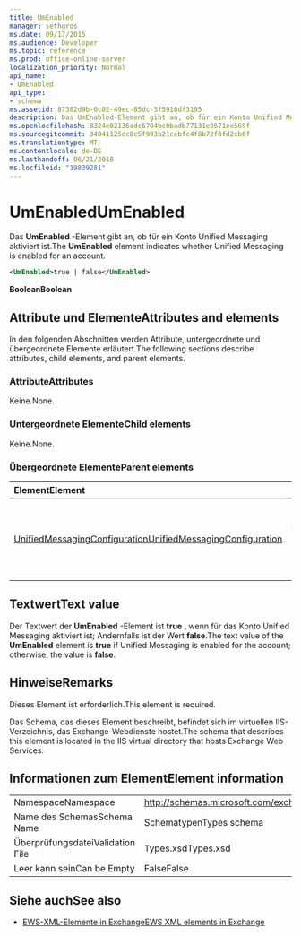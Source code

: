 ```yaml
---
title: UmEnabled
manager: sethgros
ms.date: 09/17/2015
ms.audience: Developer
ms.topic: reference
ms.prod: office-online-server
localization_priority: Normal
api_name:
- UmEnabled
api_type:
- schema
ms.assetid: 87382d9b-0c02-49ec-85dc-3f5918df3195
description: Das UmEnabled-Element gibt an, ob für ein Konto Unified Messaging aktiviert ist.
ms.openlocfilehash: 8324e02136adc6704bc0badb77131e9671ee569f
ms.sourcegitcommit: 34041125dc8c5f993b21cebfc4f8b72f0fd2cb6f
ms.translationtype: MT
ms.contentlocale: de-DE
ms.lasthandoff: 06/21/2018
ms.locfileid: "19839281"
---
```

# <a name="umenabled"></a><span data-ttu-id="ebf89-103">UmEnabled</span><span class="sxs-lookup"><span data-stu-id="ebf89-103">UmEnabled</span></span>

<span data-ttu-id="ebf89-104">Das **UmEnabled** -Element gibt an, ob für ein Konto Unified Messaging aktiviert ist.</span><span class="sxs-lookup"><span data-stu-id="ebf89-104">The **UmEnabled** element indicates whether Unified Messaging is enabled for an account.</span></span> 
  
```XML
<UmEnabled>true | false</UmEnabled>
```

 <span data-ttu-id="ebf89-105">**Boolean**</span><span class="sxs-lookup"><span data-stu-id="ebf89-105">**Boolean**</span></span>
## <a name="attributes-and-elements"></a><span data-ttu-id="ebf89-106">Attribute und Elemente</span><span class="sxs-lookup"><span data-stu-id="ebf89-106">Attributes and elements</span></span>

<span data-ttu-id="ebf89-107">In den folgenden Abschnitten werden Attribute, untergeordnete und übergeordnete Elemente erläutert.</span><span class="sxs-lookup"><span data-stu-id="ebf89-107">The following sections describe attributes, child elements, and parent elements.</span></span>
  
### <a name="attributes"></a><span data-ttu-id="ebf89-108">Attribute</span><span class="sxs-lookup"><span data-stu-id="ebf89-108">Attributes</span></span>

<span data-ttu-id="ebf89-109">Keine.</span><span class="sxs-lookup"><span data-stu-id="ebf89-109">None.</span></span>
  
### <a name="child-elements"></a><span data-ttu-id="ebf89-110">Untergeordnete Elemente</span><span class="sxs-lookup"><span data-stu-id="ebf89-110">Child elements</span></span>

<span data-ttu-id="ebf89-111">Keine.</span><span class="sxs-lookup"><span data-stu-id="ebf89-111">None.</span></span>
  
### <a name="parent-elements"></a><span data-ttu-id="ebf89-112">Übergeordnete Elemente</span><span class="sxs-lookup"><span data-stu-id="ebf89-112">Parent elements</span></span>

|<span data-ttu-id="ebf89-113">**Element**</span><span class="sxs-lookup"><span data-stu-id="ebf89-113">**Element**</span></span>|<span data-ttu-id="ebf89-114">**Beschreibung**</span><span class="sxs-lookup"><span data-stu-id="ebf89-114">**Description**</span></span>|
|:-----|:-----|
|[<span data-ttu-id="ebf89-115">UnifiedMessagingConfiguration</span><span class="sxs-lookup"><span data-stu-id="ebf89-115">UnifiedMessagingConfiguration</span></span>](unifiedmessagingconfiguration.md) <br/> |<span data-ttu-id="ebf89-116">Service-Konfigurationsinformationen für die Unified Messaging-Dienst enthält.</span><span class="sxs-lookup"><span data-stu-id="ebf89-116">Contains service configuration information for the Unified Messaging service.</span></span>  <br/> |
   
## <a name="text-value"></a><span data-ttu-id="ebf89-117">Textwert</span><span class="sxs-lookup"><span data-stu-id="ebf89-117">Text value</span></span>

<span data-ttu-id="ebf89-118">Der Textwert der **UmEnabled** -Element ist **true** , wenn für das Konto Unified Messaging aktiviert ist; Andernfalls ist der Wert **false**.</span><span class="sxs-lookup"><span data-stu-id="ebf89-118">The text value of the **UmEnabled** element is **true** if Unified Messaging is enabled for the account; otherwise, the value is **false**.</span></span>
  
## <a name="remarks"></a><span data-ttu-id="ebf89-119">Hinweise</span><span class="sxs-lookup"><span data-stu-id="ebf89-119">Remarks</span></span>

<span data-ttu-id="ebf89-120">Dieses Element ist erforderlich.</span><span class="sxs-lookup"><span data-stu-id="ebf89-120">This element is required.</span></span>
  
<span data-ttu-id="ebf89-121">Das Schema, das dieses Element beschreibt, befindet sich im virtuellen IIS-Verzeichnis, das Exchange-Webdienste hostet.</span><span class="sxs-lookup"><span data-stu-id="ebf89-121">The schema that describes this element is located in the IIS virtual directory that hosts Exchange Web Services.</span></span>
  
## <a name="element-information"></a><span data-ttu-id="ebf89-122">Informationen zum Element</span><span class="sxs-lookup"><span data-stu-id="ebf89-122">Element information</span></span>

|||
|:-----|:-----|
|<span data-ttu-id="ebf89-123">Namespace</span><span class="sxs-lookup"><span data-stu-id="ebf89-123">Namespace</span></span>  <br/> |http://schemas.microsoft.com/exchange/services/2006/types  <br/> |
|<span data-ttu-id="ebf89-124">Name des Schemas</span><span class="sxs-lookup"><span data-stu-id="ebf89-124">Schema Name</span></span>  <br/> |<span data-ttu-id="ebf89-125">Schematypen</span><span class="sxs-lookup"><span data-stu-id="ebf89-125">Types schema</span></span>  <br/> |
|<span data-ttu-id="ebf89-126">Überprüfungsdatei</span><span class="sxs-lookup"><span data-stu-id="ebf89-126">Validation File</span></span>  <br/> |<span data-ttu-id="ebf89-127">Types.xsd</span><span class="sxs-lookup"><span data-stu-id="ebf89-127">Types.xsd</span></span>  <br/> |
|<span data-ttu-id="ebf89-128">Leer kann sein</span><span class="sxs-lookup"><span data-stu-id="ebf89-128">Can be Empty</span></span>  <br/> |<span data-ttu-id="ebf89-129">False</span><span class="sxs-lookup"><span data-stu-id="ebf89-129">False</span></span>  <br/> |
   
## <a name="see-also"></a><span data-ttu-id="ebf89-130">Siehe auch</span><span class="sxs-lookup"><span data-stu-id="ebf89-130">See also</span></span>



- [<span data-ttu-id="ebf89-131">EWS-XML-Elemente in Exchange</span><span class="sxs-lookup"><span data-stu-id="ebf89-131">EWS XML elements in Exchange</span></span>](ews-xml-elements-in-exchange.md)

